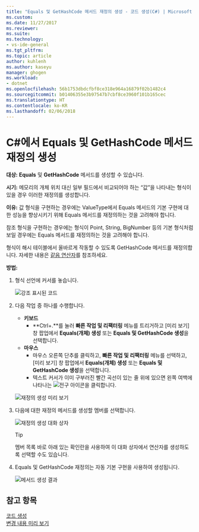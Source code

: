 ```yaml
---
title: "Equals 및 GetHashCode 메서드 재정의 생성 - 코드 생성(C#) | Microsoft Docs"
ms.custom: 
ms.date: 11/27/2017
ms.reviewer: 
ms.suite: 
ms.technology:
- vs-ide-general
ms.tgt_pltfrm: 
ms.topic: article
author: kuhlenh
ms.author: kaseyu
manager: ghogen
ms.workload:
- dotnet
ms.openlocfilehash: 56b1753dbdcfbf8ce318e964a16879f02b1482c4
ms.sourcegitcommit: b01406355e3b97547b7cbf8ce3960f101b165cec
ms.translationtype: HT
ms.contentlocale: ko-KR
ms.lasthandoff: 02/06/2018
---
```

# <a name="generate-equals-and-gethashcode-method-overrides-in-c"></a>C#에서 Equals 및 GetHashCode 메서드 재정의 생성 #

**대상:** **Equals** 및 **GetHashCode** 메서드를 생성할 수 있습니다.

**시기:** 메모리의 개체 위치 대신 일부 필드에서 비교되어야 하는 “값”을 나타내는 형식이 있을 경우 이러한 재정의를 생성합니다.

**이유:** 값 형식을 구현하는 경우에는 ValueType에서 Equals 메서드의 기본 구현에 대한 성능을 향상시키기 위해 Equals 메서드를 재정의하는 것을 고려해야 합니다.

참조 형식을 구현하는 경우에는 형식이 Point, String, BigNumber 등의 기본 형식처럼 보일 경우에는 Equals 메서드를 재정의하는 것을 고려해야 합니다.

형식이 해시 테이블에서 올바르게 작동할 수 있도록 GetHashCode 메서드를 재정의합니다. 자세한 내용은 [같음 연산자](/dotnet/standard/design-guidelines/equality-operators)를 참조하세요.

**방법:**

1. 형식 선언에 커서를 놓습니다.

   ![강조 표시된 코드](media/overrides-highlight-cs.png)

1. 다음 작업 중 하나를 수행합니다.
   * **키보드**
     * **Ctrl+.**를 눌러 **빠른 작업 및 리팩터링** 메뉴를 트리거하고 [미리 보기] 창 팝업에서 **Equals(개체) 생성** 또는 **Equals 및 GetHashCode 생성**을 선택합니다.
   * **마우스**
     * 마우스 오른쪽 단추를 클릭하고, **빠른 작업 및 리팩터링** 메뉴를 선택하고, [미리 보기] 창 팝업에서 **Equals(개체) 생성** 또는 **Equals 및 GetHashCode 생성**을 선택합니다.
     * 텍스트 커서가 이미 구부러진 빨간 곡선이 있는 줄 위에 있으면 왼쪽 여백에 나타나는 ![전구](media/bulb-cs.png) 아이콘을 클릭합니다.

   ![재정의 생성 미리 보기](media/overrides-preview-cs.png)

1. 다음에 대한 재정의 메서드를 생성할 멤버를 선택합니다.

    ![재정의 생성 대화 상자](media/overrides-dialog-cs.png)

    > [!TIP]
    > 멤버 목록 바로 아래 있는 확인란을 사용하여 이 대화 상자에서 연산자를 생성하도록 선택할 수도 있습니다.

1. Equals 및 GetHashCode 재정의는 자동 기본 구현을 사용하여 생성됩니다.

   ![메서드 생성 결과](media/overrides-result-cs.png)

## <a name="see-also"></a>참고 항목

[코드 생성](../code-generation-in-visual-studio.md)  
[변경 내용 미리 보기](../../ide/preview-changes.md)
